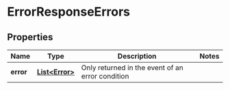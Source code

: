 
# ErrorResponseErrors

## Properties
Name | Type | Description | Notes
------------ | ------------- | ------------- | -------------
**error** | [**List&lt;Error&gt;**](Error.md) | Only returned in the event of an error condition | 



